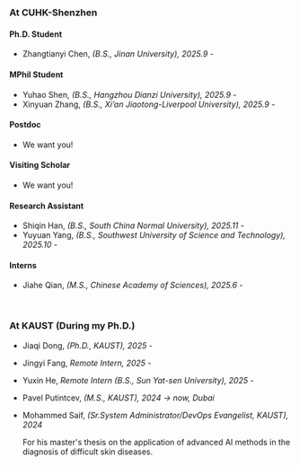 # 


### At CUHK-Shenzhen

#### Ph.D. Student

- Zhangtianyi Chen, *(B.S., Jinan University), 2025.9 -* 

#### MPhil Student

- Yuhao Shen, *(B.S., Hangzhou Dianzi University), 2025.9 -* 
- Xinyuan Zhang, *(B.S., Xi’an Jiaotong-Liverpool University), 2025.9 -* 

#### Postdoc

- We want you!

#### Visiting Scholar

- We want you!

#### Research Assistant

- Shiqin Han, *(B.S., South China Normal University), 2025.11 -* 
- Yuyuan Yang, *(B.S., Southwest University of Science and Technology), 2025.10 -*

#### Interns

- Jiahe Qian, *(M.S., Chinese Academy of Sciences), 2025.6 -* 

<br>

### At KAUST (During my Ph.D.)

- Jiaqi Dong, *(Ph.D., KAUST), 2025 -*

- Jingyi Fang, *Remote Intern, 2025 -* 

- Yuxin He, *Remote Intern (B.S., Sun Yat-sen University), 2025 -* 

- Pavel Putintcev, *(M.S., KAUST), 2024 -> now, Dubai*

- Mohammed Saif, *(Sr.System Administrator/DevOps Evangelist, KAUST), 2024*

  For his master's thesis on the application of advanced AI methods in the diagnosis of difficult skin diseases.

